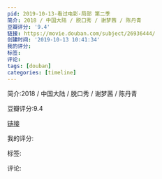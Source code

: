```yaml
---
pid: 2019-10-13-看过电影-局部 第二季
简介: 2018 / 中国大陆 / 脱口秀 / 谢梦茜 / 陈丹青
豆瓣评分: '9.4'
链接: https://movie.douban.com/subject/26936444/
创建时间: '2019-10-13 10:41:34'
我的评分:
标签:
评论:
tags: [douban]
categories: [timeline]
---
```

简介:2018 / 中国大陆 / 脱口秀 / 谢梦茜 / 陈丹青

豆瓣评分:9.4

[链接](https://movie.douban.com/subject/26936444/)

我的评分:

标签:

评论:

